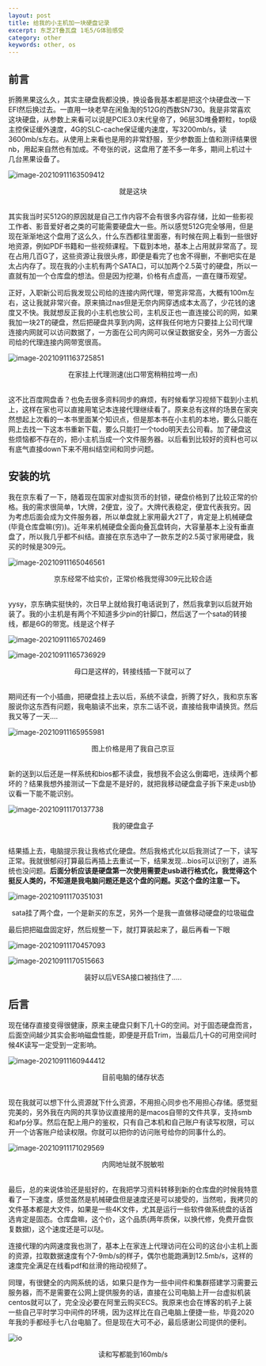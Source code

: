 ```yaml
---
layout: post
title: 给我的小主机加一块硬盘记录
excerpt: 东芝2T叠瓦盘 1毛5/G体验感受
category: other
keywords: other, os
---
```


## 前言

折腾黑果这么久，其实主硬盘我都没换，换设备我基本都是把这个块硬盘改一下EFI然后换过去。一直用一块老早在闲鱼淘的512G的西数SN730。我是非常喜欢这块硬盘，从参数上来看可以说是PCIE3.0末代皇帝了，96层3D堆叠颗粒，top级主控保证缓外速度，4G的SLC-cache保证缓内速度，写3200mb/s，读3600mb/s左右。从使用上来看也是用的非常舒服，至少参数面上值和测评结果很nb，用起来自然也有加成。不夸张的说，这盘用了差不多一年多，期间上机过十几台黑果设备了。

![image-20210911163509412](https://mypicgogo.oss-cn-hangzhou.aliyuncs.com/tuchuang20210911163509.png)

<center>就是这块</center>

<br>

其实我当时买512G的原因就是自己工作内容不会有很多内容存储，比如一些影视工作者、影音爱好者之类的可能需要硬盘大一些。所以感觉512G完全够用，但是现在渐渐地这个盘用了这么久，什么东西都往里面塞，有时候在网上看到一些很好地资源，例如PDF书籍和一些视频课程。下载到本地，基本上占用就非常高了。现在占用几百G了，这些资源让我很头疼，即便是看完了也舍不得删，不删吧实在是太占内存了。现在我的小主机有两个SATA口，可以加两个2.5英寸的硬盘，所以一直就有加一个仓库盘的想法。但是因为挖潮，价格有点虚高，一直在赚币观望。

正好，入职新公司后我发现公司给的连接内网代理，带宽非常高，大概有100m左右，这让我就非常兴奋。原来搞过nas但是无奈内网穿透成本太高了，少花钱的速度又不快。我就想反正我的小主机也放公司，主机反正也一直连接公司的网，如果我加一块2T的硬盘，然后把硬盘共享到内网，这样我任何地方只要挂上公司代理连接内网就可以访问数据了，一方面在公司内网可以保证数据安全，另外一方面公司给的代理连接内网带宽很高。

![image-20210911163725851](https://mypicgogo.oss-cn-hangzhou.aliyuncs.com/tuchuang20210911163725.png)

<center>在家挂上代理测速(出口带宽稍稍拉垮一点)</center>

<br>

这不比百度网盘香？也免去很多资料同步的麻烦，有时候看学习视频下载到小主机上，这样在家也可以直接用笔记本连接代理继续看了。原来总有这样的场景在家突然想起上次看的一本书里面某个知识点，但是那本书在小主机的本地，要么只能在网上去找一下这本书重新下载，要么只能打一个todo明天去公司看。加了硬盘这些烦恼都不存在的，把小主机当成一个文件服务器。以后看到比较好的资料也可以有底气直接down下来不用纠结空间和同步问题。

## 安装的坑

我在京东看了一下，随着现在国家对虚拟货币的封锁，硬盘价格到了比较正常的价格。我的需求很简单，1大牌，2便宜，没了。大牌代表稳定，便宜代表我穷。因为考虑后面会成为文件服务器，所以单盘就上家用最大2T了，肯定是上机械硬盘(毕竟仓库盘嘛(穷))。近年来机械硬盘全面向叠瓦盘转向，大容量基本上没有垂直盘了，所以我几乎都不纠结。直接在京东选中了一款东芝的2.5英寸家用硬盘，我买的时候是309元。

![image-20210911165046561](https://mypicgogo.oss-cn-hangzhou.aliyuncs.com/tuchuang20210911165046.png)

<center>京东经常不给实价，正常价格我觉得309元比较合适</center>

<br>

yysy，京东确实挺快的，次日早上就给我打电话说到了，然后我拿到以后就开始装了。我的小主机是有两个不知道多少pin的针脚口，然后送了一个sata的转接线，都是6G的带宽。线是这个样子

![image-20210911165702469](https://mypicgogo.oss-cn-hangzhou.aliyuncs.com/tuchuang20210911165702.png)

![image-20210911165736929](https://mypicgogo.oss-cn-hangzhou.aliyuncs.com/tuchuang20210911165736.png)



<center>母口是这样的，转接线插一下就可以了</center>

<br>

期间还有一个小插曲，把硬盘挂上去以后，系统不读盘，折腾了好久，我和京东客服说你这东西有问题，我电脑读不出来，京东二话不说，直接给我申请换货。然后我又等了一天....

![image-20210911165955981](https://mypicgogo.oss-cn-hangzhou.aliyuncs.com/tuchuang20210911165956.png)



<center>图上价格是用了我自己京豆</center>

<br>

新的送到以后还是一样系统和bios都不读盘，我想我不会这么倒霉吧，连续两个都坏的？结果我想外接测试一下盘是不是好的，就把我移动硬盘盒子拆下来走usb协议看一下能不能识别。

![image-20210911170137738](https://mypicgogo.oss-cn-hangzhou.aliyuncs.com/tuchuang20210911170137.png)

<center>我的硬盘盒子</center>

<br>

结果插上去，电脑提示我让我格式化硬盘。然后我格式化以后我测试了一下，读写正常。我就很郁闷打算最后再插上去重试一下，结果发现...bios可以识别了，进系统也没问题。**后面分析应该是硬盘第一次使用需要走usb进行格式化，我觉得这个挺反人类的，不知道是我电脑问题还是这个盘的问题。买这个盘的注意一下。**

![image-20210911170351031](https://mypicgogo.oss-cn-hangzhou.aliyuncs.com/tuchuang20210911170351.png)

<center>sata挂了两个盘，一个是新买的东芝，另外一个是我一直做移动硬盘的垃圾磁盘</center>



最后把把磁盘固定好，然后规整一下，就打算装起来了，最后再看一下眼

![image-20210911170457093](https://mypicgogo.oss-cn-hangzhou.aliyuncs.com/tuchuang20210911170457.png)

![image-20210911170515663](https://mypicgogo.oss-cn-hangzhou.aliyuncs.com/tuchuang20210911170515.png)

<center>装好以后VESA接口被挡住了.....</center>



## 后言

现在储存直接变得很健康，原来主硬盘只剩下几十G的空间。对于固态硬盘而言，后面空间越少其实会影响磁盘性能，即便是开启Trim，当最后几十G的可用空间时候4K读写一定受到一定影响。

![image-20210911160944412](https://mypicgogo.oss-cn-hangzhou.aliyuncs.com/tuchuang20210911160944.png)

<center>目前电脑的储存状态</center>

<br>

现在我就可以想下什么资源就下什么资源，不用担心同步也不用担心存储。感觉挺完美的，另外我在内网的共享协议直接用的是macos自带的文件共享，支持smb和afp分享。然后在配上用户的鉴权，只有自己本机和自己账户有读写权限，可以开一个访客账户给读权限。你就可以把你的访问账号给你的同事什么的。

![image-20210911171029569](https://mypicgogo.oss-cn-hangzhou.aliyuncs.com/tuchuang20210911171029.png)

<center>内网地址就不脱敏啦</center>

<br>

最后，总的来说体验还是挺好的，在我把学习资料转移到新的仓库盘的时候我特意看了一下速度，感觉虽然是机械硬盘但是速度还是可以接受的，当然啦，我拷贝的文件基本都是大文件，如果是一些4K文件，尤其是运行一些软件做系统盘的话首选肯定是固态。仓库盘嘛，这个价，这个品质(两年质保，以换代修，免费开盘恢复数据)，这个速度还是可以哒。

连接代理的内网速度我也测了，基本上在家连上代理访问在公司的这台小主机上面的资源，拉取数据速度有个7-9mb/s的样子，偶尔也能跑满到12.5mb/s，这样的速度完全满足在线看pdf和丝滑的拖动视频了。

同理，有很健全的内网系统的话，如果只是作为一些中间件和集群搭建学习需要云服务器，而不是需要在公网上提供服务的话，直接在公司电脑上开一台虚拟机装centos就可以了，完全没必要在阿里云购买ECS。我原来也会在博客的机子上装一些自己平时学习中间件的环境，因为这样比在自己电脑上便捷一些，毕竟2020年我的手都经手七八台电脑了。但是现在大可不必，最后感谢公司提供的便利。

![io](https://mypicgogo.oss-cn-hangzhou.aliyuncs.com/tuchuang20210911171310.png)

<center>读和写都能到160mb/s</center>

